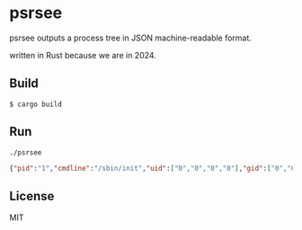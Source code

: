 # psrsee

psrsee outputs a process tree in JSON machine-readable format.

written in Rust because we are in 2024.

## Build

```
$ cargo build
```

## Run

```
./psrsee
```
```json
{"pid":"1","cmdline":"/sbin/init","uid":["0","0","0","0"],"gid":["0","0","0","0"],"children":[{"pid":"1888735","cmdline":"/usr/bin/atop -w /var/log/atop/atop_20240806 600","uid":["0","0","0","0"],"gid":["0","0","0","0"],"children":[]}}
```

## License

MIT
